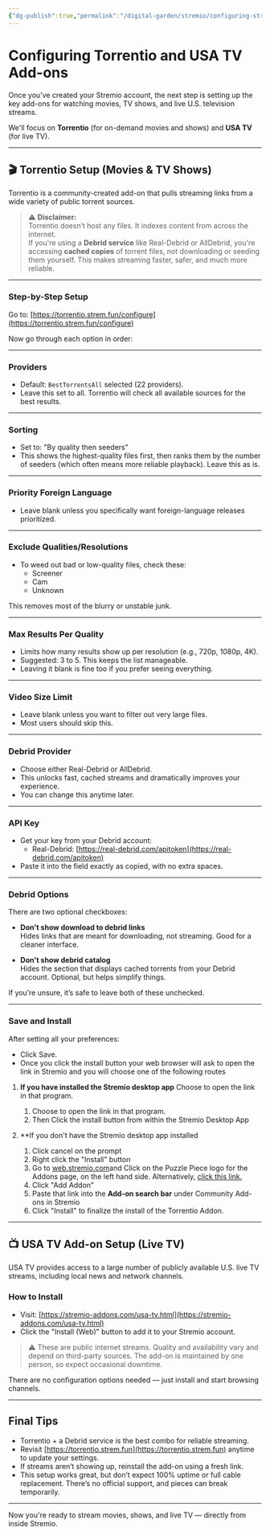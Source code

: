 ```yaml
---
{"dg-publish":true,"permalink":"/digital-garden/stremio/configuring-stremio-addons/","title":"Configuring Torrentio and USA TV Add-ons","tags":["stremio torrentio usa-tv"]}
---
```



# Configuring Torrentio and USA TV Add-ons

Once you’ve created your Stremio account, the next step is setting up the key add-ons for watching movies, TV shows, and live U.S. television streams.

We'll focus on **Torrentio** (for on-demand movies and shows) and **USA TV** (for live TV).

---

## 🎬 Torrentio Setup (Movies & TV Shows)

Torrentio is a community-created add-on that pulls streaming links from a wide variety of public torrent sources.

> ⚠️ **Disclaimer:**  
> Torrentio doesn’t host any files. It indexes content from across the internet.  
> If you're using a **Debrid service** like Real-Debrid or AllDebrid, you're accessing **cached copies** of torrent files, not downloading or seeding them yourself. This makes streaming faster, safer, and much more reliable.

---

### Step-by-Step Setup

Go to: [https://torrentio.strem.fun/configure](https://torrentio.strem.fun/configure)

Now go through each option in order:

---

### Providers

- Default: `BestTorrentsAll` selected (22 providers).
- Leave this set to all. Torrentio will check all available sources for the best results.

---

### Sorting

- Set to: "By quality then seeders"
- This shows the highest-quality files first, then ranks them by the number of seeders (which often means more reliable playback). Leave this as is.

---

### Priority Foreign Language

- Leave blank unless you specifically want foreign-language releases prioritized.

---

### Exclude Qualities/Resolutions

- To weed out bad or low-quality files, check these:
  - Screener
  - Cam
  - Unknown

This removes most of the blurry or unstable junk.

---

### Max Results Per Quality

- Limits how many results show up per resolution (e.g., 720p, 1080p, 4K).
- Suggested: 3 to 5. This keeps the list manageable.
- Leaving it blank is fine too if you prefer seeing everything.

---

### Video Size Limit

- Leave blank unless you want to filter out very large files.
- Most users should skip this.

---

### Debrid Provider

- Choose either Real-Debrid or AllDebrid.
- This unlocks fast, cached streams and dramatically improves your experience.
- You can change this anytime later.

---

### API Key

- Get your key from your Debrid account:
  - Real-Debrid: [https://real-debrid.com/apitoken](https://real-debrid.com/apitoken)
- Paste it into the field exactly as copied, with no extra spaces.

---

### Debrid Options

There are two optional checkboxes:

- **Don't show download to debrid links**  
  Hides links that are meant for downloading, not streaming. Good for a cleaner interface.

- **Don't show debrid catalog**  
  Hides the section that displays cached torrents from your Debrid account. Optional, but helps simplify things.

If you’re unsure, it’s safe to leave both of these unchecked.

---

### Save and Install

After setting all your preferences:
- Click Save.
- Once you click the install button your web browser will ask to open the link in Stremio and you will choose one of the following routes

1. **If you have installed the Stremio desktop app** 
   Choose to open the link in that program. 
	1. Choose to open the link in that program. 
	2. Then Click the install button from within the Stremio Desktop App
	   
2. **If you don't have the Stremio desktop app installed

	1. Click cancel on the prompt
	2. Right click the "Install" button
	3. Go to [web.stremio.com](web.stremio.com)and Click on the Puzzle Piece logo for the Addons page, on the left hand side. Alternatively, [click this link.](https://web.stremio.com/#/addons)
	4. Click "Add Addon"
	5. Paste that link into the **Add-on search bar** under Community Add-ons in Stremio
	6. Click "Install" to finalize the install of the Torrentio Addon.



---

## 📺 USA TV Add-on Setup (Live TV)

USA TV provides access to a large number of publicly available U.S. live TV streams, including local news and network channels.

### How to Install

- Visit: [https://stremio-addons.com/usa-tv.html](https://stremio-addons.com/usa-tv.html)
- Click the "Install (Web)" button to add it to your Stremio account.

> ⚠️ These are public internet streams. Quality and availability vary and depend on third-party sources. The add-on is maintained by one person, so expect occasional downtime.

There are no configuration options needed — just install and start browsing channels.

---

## Final Tips

- Torrentio + a Debrid service is the best combo for reliable streaming.
- Revisit [https://torrentio.strem.fun](https://torrentio.strem.fun) anytime to update your settings.
- If streams aren’t showing up, reinstall the add-on using a fresh link.
- This setup works great, but don’t expect 100% uptime or full cable replacement. There’s no official support, and pieces can break temporarily.

---

Now you're ready to stream movies, shows, and live TV — directly from inside Stremio.